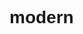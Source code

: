 # modern

<link href="https://fonts.googleapis.com/css?family=Alegreya+Sans:900" rel="stylesheet">
<style>
    * {
        font-family: 'Alegreya Sans', sans-serif;
    }

    h1,
    h2,
    h3,
    h4,
    h5,
    h6 {
        font-weight: 900;
    }
</style>
